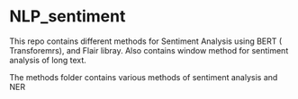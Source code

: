# NLP_sentiment


This repo contains different methods for Sentiment Analysis using BERT ( Transforemrs), and Flair libray.
Also contains window method for sentiment analysis of long text.

The methods folder contains various methods of sentiment analysis and NER
